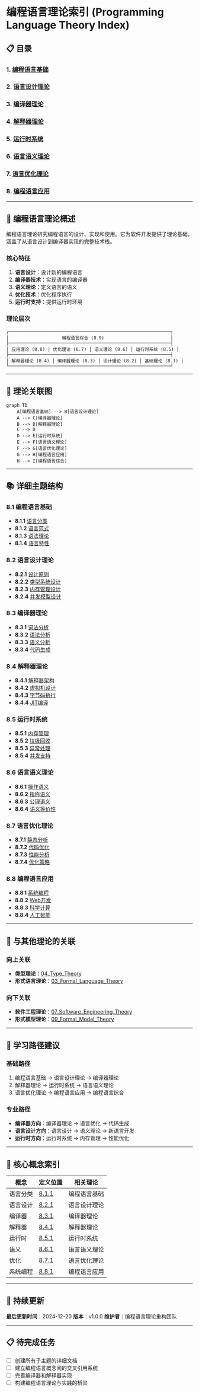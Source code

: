 # 编程语言理论索引 (Programming Language Theory Index)

## 📋 **目录**

### 1. [编程语言基础](08.1_Programming_Language_Foundation.md)

### 2. [语言设计理论](08.2_Language_Design_Theory.md)

### 3. [编译器理论](08.3_Compiler_Theory.md)

### 4. [解释器理论](08.4_Interpreter_Theory.md)

### 5. [运行时系统](08.5_Runtime_Systems.md)

### 6. [语言语义理论](08.6_Language_Semantics_Theory.md)

### 7. [语言优化理论](08.7_Language_Optimization_Theory.md)

### 8. [编程语言应用](08.8_Programming_Language_Applications.md)

---

## 🎯 **编程语言理论概述**

编程语言理论研究编程语言的设计、实现和使用。它为软件开发提供了理论基础，涵盖了从语言设计到编译器实现的完整技术栈。

### 核心特征

1. **语言设计**：设计新的编程语言
2. **编译器技术**：实现语言的编译器
3. **语义理论**：定义语言的语义
4. **优化技术**：优化程序执行
5. **运行时支持**：提供运行时环境

### 理论层次

```
┌─────────────────────────────────────────────────────────────┐
│                    编程语言综合 (8.9)                         │
├─────────────────────────────────────────────────────────────┤
│ 应用理论 (8.8) │ 优化理论 (8.7) │ 语义理论 (8.6) │ 运行时系统 (8.5) │
├─────────────────────────────────────────────────────────────┤
│ 解释器理论 (8.4) │ 编译器理论 (8.3) │ 设计理论 (8.2) │ 基础理论 (8.1) │
└─────────────────────────────────────────────────────────────┘
```

---

## 🔗 **理论关联图**

```mermaid
graph TD
    A[编程语言基础] --> B[语言设计理论]
    A --> C[编译器理论]
    B --> D[解释器理论]
    C --> D
    D --> E[运行时系统]
    E --> F[语言语义理论]
    F --> G[语言优化理论]
    G --> H[编程语言应用]
    H --> I[编程语言综合]
```

---

## 📚 **详细主题结构**

### 8.1 编程语言基础

- **8.1.1** [语言分类](08.1_Programming_Language_Foundation.md#811-语言分类)
- **8.1.2** [语言范式](08.1_Programming_Language_Foundation.md#812-语言范式)
- **8.1.3** [语法理论](08.1_Programming_Language_Foundation.md#813-语法理论)
- **8.1.4** [语言特性](08.1_Programming_Language_Foundation.md#814-语言特性)

### 8.2 语言设计理论

- **8.2.1** [设计原则](08.2_Language_Design_Theory.md#821-设计原则)
- **8.2.2** [类型系统设计](08.2_Language_Design_Theory.md#822-类型系统设计)
- **8.2.3** [内存管理设计](08.2_Language_Design_Theory.md#823-内存管理设计)
- **8.2.4** [并发模型设计](08.2_Language_Design_Theory.md#824-并发模型设计)

### 8.3 编译器理论

- **8.3.1** [词法分析](08.3_Compiler_Theory.md#831-词法分析)
- **8.3.2** [语法分析](08.3_Compiler_Theory.md#832-语法分析)
- **8.3.3** [语义分析](08.3_Compiler_Theory.md#833-语义分析)
- **8.3.4** [代码生成](08.3_Compiler_Theory.md#834-代码生成)

### 8.4 解释器理论

- **8.4.1** [解释器架构](08.4_Interpreter_Theory.md#841-解释器架构)
- **8.4.2** [虚拟机设计](08.4_Interpreter_Theory.md#842-虚拟机设计)
- **8.4.3** [字节码执行](08.4_Interpreter_Theory.md#843-字节码执行)
- **8.4.4** [JIT编译](08.4_Interpreter_Theory.md#844-jit编译)

### 8.5 运行时系统

- **8.5.1** [内存管理](08.5_Runtime_Systems.md#851-内存管理)
- **8.5.2** [垃圾回收](08.5_Runtime_Systems.md#852-垃圾回收)
- **8.5.3** [异常处理](08.5_Runtime_Systems.md#853-异常处理)
- **8.5.4** [并发支持](08.5_Runtime_Systems.md#854-并发支持)

### 8.6 语言语义理论

- **8.6.1** [操作语义](08.6_Language_Semantics_Theory.md#861-操作语义)
- **8.6.2** [指称语义](08.6_Language_Semantics_Theory.md#862-指称语义)
- **8.6.3** [公理语义](08.6_Language_Semantics_Theory.md#863-公理语义)
- **8.6.4** [语义等价性](08.6_Language_Semantics_Theory.md#864-语义等价性)

### 8.7 语言优化理论

- **8.7.1** [静态分析](08.7_Language_Optimization_Theory.md#871-静态分析)
- **8.7.2** [代码优化](08.7_Language_Optimization_Theory.md#872-代码优化)
- **8.7.3** [性能分析](08.7_Language_Optimization_Theory.md#873-性能分析)
- **8.7.4** [优化策略](08.7_Language_Optimization_Theory.md#874-优化策略)

### 8.8 编程语言应用

- **8.8.1** [系统编程](08.8_Programming_Language_Applications.md#881-系统编程)
- **8.8.2** [Web开发](08.8_Programming_Language_Applications.md#882-web开发)
- **8.8.3** [科学计算](08.8_Programming_Language_Applications.md#883-科学计算)
- **8.8.4** [人工智能](08.8_Programming_Language_Applications.md#884-人工智能)

---

## 🔄 **与其他理论的关联**

### 向上关联

- **类型理论**：[04_Type_Theory](../04_Type_Theory/01_Type_Theory_Index.md)
- **形式语言理论**：[03_Formal_Language_Theory](../03_Formal_Language_Theory/01_Formal_Language_Theory_Index.md)

### 向下关联

- **软件工程理论**：[07_Software_Engineering_Theory](../07_Software_Engineering_Theory/01_Software_Engineering_Theory_Index.md)
- **形式模型理论**：[09_Formal_Model_Theory](../09_Formal_Model_Theory/01_Formal_Model_Theory_Index.md)

---

## 📖 **学习路径建议**

### 基础路径

1. 编程语言基础 → 语言设计理论 → 编译器理论
2. 解释器理论 → 运行时系统 → 语言语义理论
3. 语言优化理论 → 编程语言应用 → 编程语言综合

### 专业路径

- **编译器方向**：编译器理论 → 语言优化 → 代码生成
- **语言设计方向**：语言设计 → 语义理论 → 新语言开发
- **运行时方向**：运行时系统 → 内存管理 → 性能优化

---

## 🎯 **核心概念索引**

| 概念 | 定义位置 | 相关理论 |
|------|----------|----------|
| 语言分类 | [8.1.1](08.1_Programming_Language_Foundation.md#811-语言分类) | 编程语言基础 |
| 语言设计 | [8.2.1](08.2_Language_Design_Theory.md#821-设计原则) | 语言设计理论 |
| 编译器 | [8.3.1](08.3_Compiler_Theory.md#831-词法分析) | 编译器理论 |
| 解释器 | [8.4.1](08.4_Interpreter_Theory.md#841-解释器架构) | 解释器理论 |
| 运行时 | [8.5.1](08.5_Runtime_Systems.md#851-内存管理) | 运行时系统 |
| 语义 | [8.6.1](08.6_Language_Semantics_Theory.md#861-操作语义) | 语言语义理论 |
| 优化 | [8.7.1](08.7_Language_Optimization_Theory.md#871-静态分析) | 语言优化理论 |
| 系统编程 | [8.8.1](08.8_Programming_Language_Applications.md#881-系统编程) | 编程语言应用 |

---

## 🔄 **持续更新**

**最后更新时间**：2024-12-20
**版本**：v1.0.0
**维护者**：编程语言理论重构团队

---

## 📋 **待完成任务**

- [ ] 创建所有子主题的详细文档
- [ ] 建立编程语言概念间的交叉引用系统
- [ ] 完善编译器和解释器实现
- [ ] 构建编程语言理论与实践的桥梁

